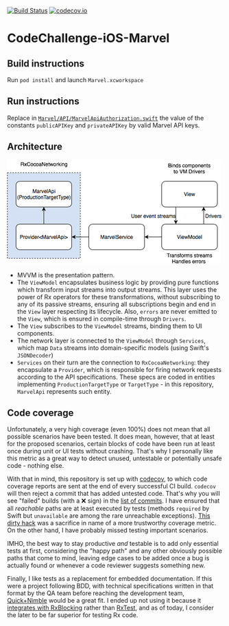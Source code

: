 [![Build Status](https://travis-ci.com/gobetti/CodeChallenge-iOS-Marvel.svg)](https://travis-ci.com/gobetti/CodeChallenge-iOS-Marvel) [![codecov.io](http://codecov.io/github/gobetti/CodeChallenge-iOS-Marvel/coverage.svg?branch=master)](http://codecov.io/github/gobetti/CodeChallenge-iOS-Marvel?branch=master)

# CodeChallenge-iOS-Marvel

## Build instructions

Run `pod install` and launch `Marvel.xcworkspace`

## Run instructions

Replace in [`Marvel/API/MarvelApiAuthorization.swift`](https://github.com/gobetti/CodeChallenge-iOS-Marvel/blob/master/Marvel/API/MarvelApiAuthorization.swift#L13-L14) the value of the constants `publicAPIKey` and `privateAPIKey` by valid Marvel API keys.

## Architecture

<img src="https://github.com/gobetti/CodeChallenge-iOS-Marvel/raw/master/Resources/diagram.png" />

- MVVM is the presentation pattern.
- The `ViewModel` encapsulates business logic by providing pure functions which transform input streams into output streams. This layer uses the power of Rx operators for these transformations, without subscribing to any of its passive streams, ensuring all subscriptions begin and end in the `View` layer respecting its lifecycle. Also, `errors` are never emitted to the `View`, which is ensured in compile-time through `Drivers`.
- The `View` subscribes to the `ViewModel` streams, binding them to UI components.
- The network layer is connected to the `ViewModel` through `Services`, which map `Data` streams into domain-specific models (using Swift's `JSONDecoder`)
- `Services` on their turn are the connection to `RxCocoaNetworking`: they encapsulate a `Provider`, which is responsible for firing network requests according to the API specifications. These specs are coded in entities implementing `ProductionTargetType` or `TargetType` - in this repository, `MarvelApi` represents such entity.

## Code coverage

Unfortunately, a very high coverage (even 100%) does not mean that all possible scenarios have been tested. It does mean, however, that at least for the proposed scenarios, certain blocks of code have been run at least once during unit or UI tests without crashing. That's why I personally like this metric as a great way to detect unused, untestable or potentially unsafe code - nothing else.

With that in mind, this repository is set up with [codecov](https://codecov.io), to which code coverage reports are sent at the end of every successful CI build. `codecov` will then reject a commit that has added untested code. That's why you will see "failed" builds (with a ❌ sign) in the [list of commits](https://github.com/gobetti/CodeChallenge-iOS-Marvel/commits/master). I have ensured that all _reachable_ paths are at least executed by tests (methods `required` by Swift but `unavailable` are among the rare unreachable exceptions). [This dirty hack](https://github.com/gobetti/CodeChallenge-iOS-Marvel/commit/09f49f54852f4994d538a52906e827a88a9ff6da) was a sacrifice in name of a more trustworthy coverage metric. On the other hand, I have probably missed testing important scenarios.

IMHO, the best way to stay productive _and_ testable is to add only essential tests at first, considering the "happy path" and any other obviously possible paths that come to mind, leaving edge cases to be added once a bug is actually found or whenever a code reviewer suggests something new.

Finally, I like tests as a replacement for embedded documentation. If this were a project following BDD, with technical specifications written in that format by the QA team before reaching the development team, [Quick+Nimble](https://github.com/Quick/Nimble) would be a great fit. I ended up not using it because it [integrates with RxBlocking](https://github.com/RxSwiftCommunity/RxNimble) rather than [RxTest](https://github.com/gobetti/CocoaHeads-RxTest), and as of today, I consider the later to be far superior for testing Rx code.
